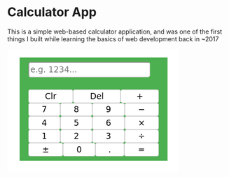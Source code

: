 # Calculator App

This is a simple web-based calculator application, and was one of the first things I built while learning the basics of web development back in ~2017

![calculator app screenshot](screenshot.png)
